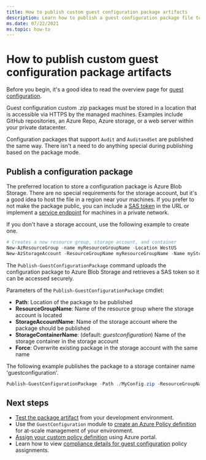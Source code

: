 ```yaml
---
title: How to publish custom guest configuration package artifacts
description: Learn how to publish a guest configuration package file top Azure blob storage and get a SAS token for secure access.
ms.date: 07/22/2021
ms.topic: how-to
---
```

# How to publish custom guest configuration package artifacts

Before you begin, it's a good idea to read the overview page for
[guest configuration](../concepts/guest-configuration.md).

Guest configuration custom .zip packages must be stored in a location that is
accessible via HTTPS by the managed machines. Examples include GitHub
repositories, an Azure Repo, Azure storage, or a web server within your private
datacenter.

Configuration packages that support `Audit` and `AuditandSet` are published the
same way. There isn't a need to do anything special during publishing based on
the package mode.

## Publish a configuration package

The preferred location to store a configuration package is Azure Blob Storage.
There are no special requirements for the storage account, but it's a good idea
to host the file in a region near your machines. If you prefer to not make the
package public, you can include a
[SAS token](../../../storage/common/storage-sas-overview.md)
in the URL or implement a
[service endpoint](../../../storage/common/storage-network-security.md#grant-access-from-a-virtual-network)
for machines in a private network.

If you don't have a storage account, use the following example to create one.

```powershell
# Creates a new resource group, storage account, and container
New-AzResourceGroup -name myResourceGroupName -Location WestUS
New-AzStorageAccount -ResourceGroupName myResourceGroupName -Name myStorageAccountName -SkuName 'Standard_LRS' -Location 'WestUs' | New-AzStorageContainer -Name guestconfiguration -Permission Blob
```

The `Publish-GuestConfigurationPackage` command uploads the configuration package
to Azure Blob Storage and retrieves a SAS token so it can be accessed securely.

Parameters of the `Publish-GuestConfigurationPackage` cmdlet:

- **Path**: Location of the package to be published
- **ResourceGroupName**: Name of the resource group where the storage account is located
- **StorageAccountName**: Name of the storage account where the package should be published
- **StorageContainerName**: (default: _guestconfiguration_) Name of the storage container in the
  storage account
- **Force**: Overwrite existing package in the storage account with the same name

The following example publishes the package to a storage container name 'guestconfiguration'.

```powershell
Publish-GuestConfigurationPackage -Path ./MyConfig.zip -ResourceGroupName myResourceGroupName -StorageAccountName myStorageAccountName | % ContentUri
```

## Next steps

- [Test the package artifact](./guest-configuration-create-test.md)
  from your development environment.
- Use the `GuestConfiguration` module to
  [create an Azure Policy definition](./guest-configuration-create-definition.md)
  for at-scale management of your environment.
- [Assign your custom policy definition](../assign-policy-portal.md) using
  Azure portal.
- Learn how to view
  [compliance details for guest configuration](./determine-non-compliance.md#compliance-details-for-guest-configuration) policy assignments.
